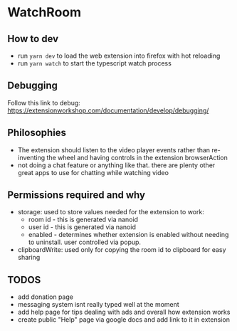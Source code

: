 # WatchRoom

## How to dev

- run `yarn dev` to load the web extension into firefox with hot reloading
- run `yarn watch` to start the typescript watch process

## Debugging

Follow this link to debug: https://extensionworkshop.com/documentation/develop/debugging/

## Philosophies

- The extension should listen to the video player events rather than re-inventing the wheel and having controls in the extension browserAction
- not doing a chat feature or anything like that. there are plenty other great apps to use for chatting while watching video

## Permissions required and why

- storage: used to store values needed for the extension to work:
  - room id - this is generated via nanoid
  - user id - this is generated via nanoid
  - enabled - determines whether extension is enabled without needing to uninstall. user controlled via popup.
- clipboardWrite: used only for copying the room id to clipboard for easy sharing

## TODOS

- add donation page
- messaging system isnt really typed well at the moment
- add help page for tips dealing with ads and overall how extension works
- create public "Help" page via google docs and add link to it in extension
